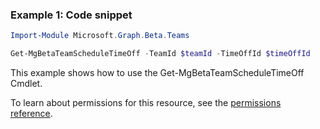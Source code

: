### Example 1: Code snippet

```powershellImport-Module Microsoft.Graph.Beta.Teams

Get-MgBetaTeamScheduleTimeOff -TeamId $teamId -TimeOffId $timeOffId
```
This example shows how to use the Get-MgBetaTeamScheduleTimeOff Cmdlet.
To learn about permissions for this resource, see the [permissions reference](/graph/permissions-reference).

